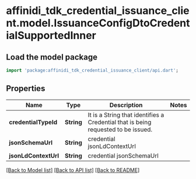 # affinidi_tdk_credential_issuance_client.model.IssuanceConfigDtoCredentialSupportedInner

## Load the model package

```dart
import 'package:affinidi_tdk_credential_issuance_client/api.dart';
```

## Properties

| Name                 | Type       | Description                                                                       | Notes |
| -------------------- | ---------- | --------------------------------------------------------------------------------- | ----- |
| **credentialTypeId** | **String** | It is a String that identifies a Credential that is being requested to be issued. |
| **jsonSchemaUrl**    | **String** | credential jsonLdContextUrl                                                       |
| **jsonLdContextUrl** | **String** | credential jsonSchemaUrl                                                          |

[[Back to Model list]](../README.md#documentation-for-models) [[Back to API list]](../README.md#documentation-for-api-endpoints) [[Back to README]](../README.md)
